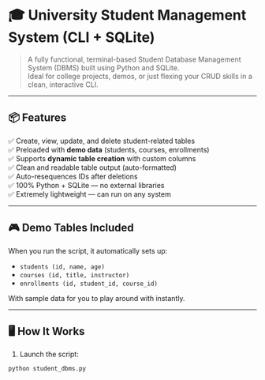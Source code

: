 # 🎓 University Student Management System (CLI + SQLite)

> A fully functional, terminal-based Student Database Management System (DBMS) built using Python and SQLite.  
> Ideal for college projects, demos, or just flexing your CRUD skills in a clean, interactive CLI.

---

## 📦 Features

✅ Create, view, update, and delete student-related tables  
✅ Preloaded with **demo data** (students, courses, enrollments)  
✅ Supports **dynamic table creation** with custom columns  
✅ Clean and readable table output (auto-formatted)  
✅ Auto-resequences IDs after deletions  
✅ 100% Python + SQLite — no external libraries  
✅ Extremely lightweight — can run on any system

---

## 🎮 Demo Tables Included
When you run the script, it automatically sets up:
- `students (id, name, age)`
- `courses (id, title, instructor)`
- `enrollments (id, student_id, course_id)`

With sample data for you to play around with instantly.

---

## 🖥️ How It Works

1. Launch the script:
```bash
python student_dbms.py
